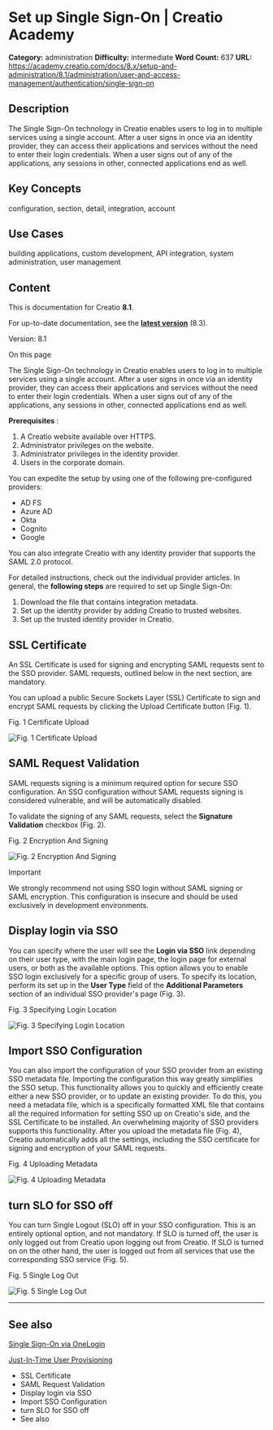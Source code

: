 # Set up Single Sign-On | Creatio Academy

**Category:** administration **Difficulty:** intermediate **Word Count:** 637
**URL:**
https://academy.creatio.com/docs/8.x/setup-and-administration/8.1/administration/user-and-access-management/authentication/single-sign-on

## Description

The Single Sign-On technology in Creatio enables users to log in to multiple
services using a single account. After a user signs in once via an identity
provider, they can access their applications and services without the need to
enter their login credentials. When a user signs out of any of the applications,
any sessions in other, connected applications end as well.

## Key Concepts

configuration, section, detail, integration, account

## Use Cases

building applications, custom development, API integration, system
administration, user management

## Content

This is documentation for Creatio **8.1**.

For up-to-date documentation, see the
**[latest version](/docs/8.x/setup-and-administration/administration/user-and-access-management/authentication/single-sign-on)**
(8.3).

Version: 8.1

On this page

The Single Sign-On technology in Creatio enables users to log in to multiple
services using a single account. After a user signs in once via an identity
provider, they can access their applications and services without the need to
enter their login credentials. When a user signs out of any of the applications,
any sessions in other, connected applications end as well.

**Prerequisites** :

1. A Creatio website available over HTTPS.
2. Administrator privileges on the website.
3. Administrator privileges in the identity provider.
4. Users in the corporate domain.

You can expedite the setup by using one of the following pre-configured
providers:

- AD FS
- Azure AD
- Okta
- Cognito
- Google

You can also integrate Creatio with any identity provider that supports the SAML
2.0 protocol.

For detailed instructions, check out the individual provider articles. In
general, the **following steps** are required to set up Single Sign-On:

1. Download the file that contains integration metadata.
2. Set up the identity provider by adding Creatio to trusted websites.
3. Set up the trusted identity provider in Creatio.

## SSL Certificate​

An SSL Certificate is used for signing and encrypting SAML requests sent to the
SSO provider. SAML requests, outlined below in the next section, are mandatory.

You can upload a public Secure Sockets Layer (SSL) Certificate to sign and
encrypt SAML requests by clicking the Upload Certificate button (Fig. 1).

Fig. 1 Certificate Upload

![Fig. 1 Certificate Upload](https://d3a7ykdi65m4cy.cloudfront.net/ac-en/s3fs-public/images/Setup_and_Administration/single_sign_on/8_1/scr_sso_upload_certificate.png)

## SAML Request Validation​

SAML requests signing is a minimum required option for secure SSO configuration.
An SSO configuration without SAML requests signing is considered vulnerable, and
will be automatically disabled.

To validate the signing of any SAML requests, select the **Signature
Validation** checkbox (Fig. 2).

Fig. 2 Encryption And Signing

![Fig. 2 Encryption And Signing](https://d3a7ykdi65m4cy.cloudfront.net/ac-en/s3fs-public/images/Setup_and_Administration/single_sign_on/single_sign_on_encryption_and_signing.png)

Important

We strongly recommend not using SSO login without SAML signing or SAML
encryption. This configuration is insecure and should be used exclusively in
development environments.

## Display login via SSO​

You can specify where the user will see the **Login via SSO** link depending on
their user type, with the main login page, the login page for external users, or
both as the available options. This option allows you to enable SSO login
exclusively for a specific group of users. To specify its location, perform its
set up in the **User Type** field of the **Additional Parameters** section of an
individual SSO provider's page (Fig. 3).

Fig. 3 Specifying Login Location

![Fig. 3 Specifying Login Location](https://d3a7ykdi65m4cy.cloudfront.net/ac-en/s3fs-public/images/Setup_and_Administration/single_sign_on/single_sign_on_login_specifying.png)

## Import SSO Configuration​

You can also import the configuration of your SSO provider from an existing SSO
metadata file. Importing the configuration this way greatly simplifies the SSO
setup. This functionality allows you to quickly and efficiently create either a
new SSO provider, or to update an existing provider. To do this, you need a
metadata file, which is a specifically formatted XML file that contains all the
required information for setting SSO up on Creatio's side, and the SSL
Certificate to be installed. An overwhelming majority of SSO providers supports
this functionality. After you upload the metadata file (Fig. 4), Creatio
automatically adds all the settings, including the SSO certificate for signing
and encryption of your SAML requests.

Fig. 4 Uploading Metadata

![Fig. 4 Uploading Metadata](https://d3a7ykdi65m4cy.cloudfront.net/ac-en/s3fs-public/images/Setup_and_Administration/single_sign_on/single_sign_on_upload_metadata.png)

## turn SLO for SSO off​

You can turn Single Logout (SLO) off in your SSO configuration. This is an
entirely optional option, and not mandatory. If SLO is turned off, the user is
only logged out from Creatio upon logging out from Creatio. If SLO is turned on
on the other hand, the user is logged out from all services that use the
corresponding SSO service (Fig. 5).

Fig. 5 Single Log Out

![Fig. 5 Single Log Out](https://d3a7ykdi65m4cy.cloudfront.net/ac-en/s3fs-public/images/Setup_and_Administration/single_sign_on/single_sign_on_single_sign_out.png)

---

## See also​

[Single Sign-On via OneLogin](https://academy.creatio.com/documents?id=1650)

[Just-In-Time User Provisioning](https://academy.creatio.com/documents?id=1759)

- SSL Certificate
- SAML Request Validation
- Display login via SSO
- Import SSO Configuration
- turn SLO for SSO off
- See also

